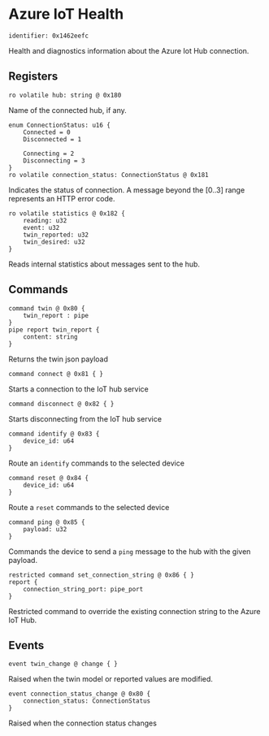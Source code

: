 # Azure IoT Health

    identifier: 0x1462eefc
    
Health and diagnostics information about the Azure Iot Hub connection.

## Registers

    ro volatile hub: string @ 0x180
    
Name of the connected hub, if any.    

    enum ConnectionStatus: u16 {
        Connected = 0
        Disconnected = 1
        
        Connecting = 2
        Disconnecting = 3
    }
    ro volatile connection_status: ConnectionStatus @ 0x181

Indicates the status of connection. A message beyond the [0..3] range represents an HTTP error code. 

    ro volatile statistics @ 0x182 {
        reading: u32
        event: u32
        twin_reported: u32
        twin_desired: u32
    }
    
Reads internal statistics about messages sent to the hub.

## Commands

    command twin @ 0x80 {
        twin_report : pipe
    }
    pipe report twin_report {
        content: string
    }
    
Returns the twin json payload

    command connect @ 0x81 { }
    
Starts a connection to the IoT hub service

    command disconnect @ 0x82 { }

Starts disconnecting from the IoT hub service

    command identify @ 0x83 {
        device_id: u64
    }

Route an ``identify`` commands to the selected device

    command reset @ 0x84 {
        device_id: u64
    }

Route a ``reset`` commands to the selected device

    command ping @ 0x85 {
        payload: u32
    }

Commands the device to send a ``ping`` message to the hub with the given payload.

    restricted command set_connection_string @ 0x86 { }
    report {
        connection_string_port: pipe_port
    }

Restricted command to override the existing connection string to the Azure IoT Hub.

## Events

    event twin_change @ change { }
    
Raised when the twin model or reported values are modified.

    event connection_status_change @ 0x80 {
        connection_status: ConnectionStatus
    }

Raised when the connection status changes
